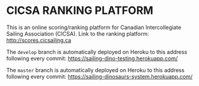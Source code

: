 # CICSA RANKING PLATFORM

This is an online scoring/ranking platform for Canadian Intercollegiate Sailing Association (CICSA). Link to the ranking platform: http://scores.cicsailing.ca


The ```develop``` branch is automatically deployed on Heroku to this address following every commit: https://sailing-dino-testing.herokuapp.com/

The ```master``` branch is automatically deployed on Heroku to this address following every commit: https://sailing-dinosaurs-system.herokuapp.com/
